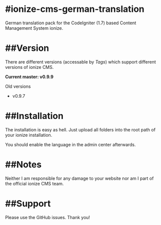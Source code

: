 #ionize-cms-german-translation
==============================

German translation pack for the CodeIgniter (1.7) based Content Management System ionize.


##Version
=========

There are different versions (accessable by _Tags_) which support different versions of ionize CMS.

**Current master: v0.9.9**

Old versions

* v0.9.7


##Installation
==============

The installation is easy as hell.
Just upload all folders into the root path of your ionize installation.

You should enable the language in the admin center afterwards.


##Notes
=======

Neither I am responsible for any damage to your website nor am I part of the official ionize CMS team.


##Support
=========

Please use the GitHub issues.
Thank you!